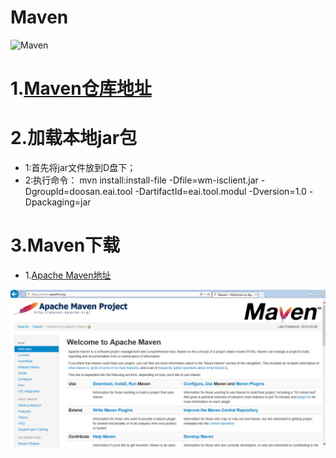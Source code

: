# Maven
![Maven](http://mvnrepository.com/assets/images/392dffac024b9632664e6f2c0cac6fe5-logo.png)

# 1.[Maven仓库地址][maven]

# 2.加载本地jar包
- 1:首先将jar文件放到D盘下；
- 2:执行命令：
	mvn install:install-file -Dfile=wm-isclient.jar -DgroupId=doosan.eai.tool -DartifactId=eai.tool.modul -Dversion=1.0 -Dpackaging=jar
# 3.Maven下载
- 1.[Apache Maven地址][apache]

![Test](img/maven.jpg)
<!-- 链接地址 -->
[maven]:http://mvnrepository.com/
[apache]:http://maven.apache.org/
